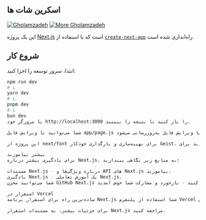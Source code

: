 ## اسکرین شات ها
[![Gholamzadeh](https://i.postimg.cc/rsYmHhd9/Screenshot-2025-02-11-111040.png)](https://postimg.cc/PvYTpQQL)
[![More Gholamzadeh](https://i.postimg.cc/DZw7Kr3p/Screenshot-2025-02-11-111808.png)](https://postimg.cc/Ff8MyJR0)

این یک پروژه [Next.js](https://nextjs.org) است که با استفاده از [`create-next-app`](https://github.com/vercel/next.js/tree/canary/packages/create-next-app) راه‌اندازی شده است.

## شروع کار

ابتدا، سرور توسعه را اجرا کنید:

```bash
npm run dev
# یا
yarn dev
# یا
pnpm dev
# یا
bun dev
با مرورگر خود http://localhost:3000 را باز کنید تا نتیجه را ببینید.

شما می‌توانید با ویرایش فایل app/page.js صفحه را ویرایش کنید. صفحه به‌طور خودکار با ویرایش فایل به‌روزرسانی می‌شود.

این پروژه از next/font برای بهینه‌سازی و بارگذاری خودکار Geist، یک خانواده فونت جدید برای Vercel استفاده می‌کند.

بیشتر بیاموزید
برای یادگیری بیشتر درباره Next.js، به منابع زیر نگاهی بیندازید:

مستندات Next.js - درباره ویژگی‌ها و API های Next.js بیاموزید.
یادگیری Next.js - یک آموزش تعاملی Next.js.
شما می‌توانید مخزن GitHub Next.js را بررسی کنید - بازخورد و مشارکت شما خوش آمدید!

استقرار در Vercel
ساده‌ترین راه برای استقرار برنامه Next.js شما استفاده از پلتفرم Vercel از سازندگان Next.js است.

برای جزئیات بیشتر، به مستندات استقرار Next.js مراجعه کنید.
